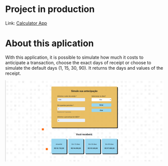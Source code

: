 # Project in production

Link: [Calculator App](https://transaction-calculator.vercel.app/)

# About this aplication

With this application, it is possible to simulate how much it costs to anticipate a transaction, choose the exact days of receipt or choose to simulate the default days (1, 15, 30, 90). It returns the days and values of the receipt.

![App Interface](calculator-app.png)

